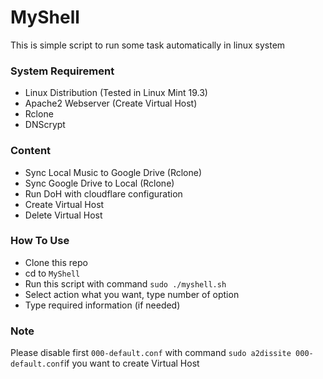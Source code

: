 # MyShell

This is simple script to run some task automatically in linux system

### System Requirement
* Linux Distribution (Tested in Linux Mint 19.3)
* Apache2 Webserver (Create Virtual Host)
* Rclone
* DNScrypt

### Content
* Sync Local Music to Google Drive (Rclone)
* Sync Google Drive to Local (Rclone)
* Run DoH with cloudflare configuration
* Create Virtual Host
* Delete Virtual Host 

### How To Use
* Clone this repo
* cd to `MyShell`
* Run this script with command `sudo ./myshell.sh`
* Select action what you want, type number of option
* Type required information (if needed)

### Note
Please disable first `000-default.conf` with command `sudo a2dissite 000-default.conf`if you want to create Virtual Host
